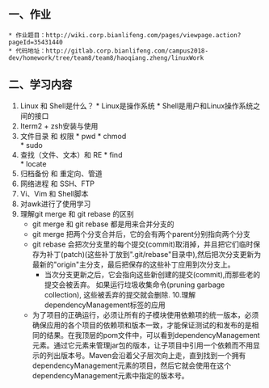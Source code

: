 ## 一、作业
    * 作业题目：http://wiki.corp.bianlifeng.com/pages/viewpage.action?pageId=35431440
    * 代码地址：http://gitlab.corp.bianlifeng.com/campus2018-dev/homework/tree/team8/team8/haoqiang.zheng/linuxWork
## 二、学习内容
   1. Linux 和 Shell是什么？
     * Linux是操作系统
     * Shell是用户和Linux操作系统之间的接口
   2. Iterm2 + zsh安装与使用        
   3. 文件目录 和 权限 
     * pwd
     * chmod  
     * sudo
   4. 查找（文件、文本）和 RE 
     * find   
     * locate
   5. 归档备份 和 重定向、管道   
   6. 网络进程 和 SSH、FTP   
   7. Vi、Vim 和 Shell脚本
   8. 对awk进行了使用学习
   9. 理解git merge 和 git rebase 的区别
      * git merge 和 git rebase 都是用来合并分支的
      * git merge 把两个分支合并后，它的会有两个parent分别指向两个分支
      * git rebase 会把次分支里的每个提交(commit)取消掉，并且把它们临时保存为补丁(patch)(这些补丁放到".git/rebase"目录中),然后把次分支更新为最新的"origin"主分支，最后把保存的这些补丁应用到次分支上。
         * 当次分支更新之后，它会指向这些新创建的提交(commit),而那些老的提交会被丢弃。 如果运行垃圾收集命令(pruning garbage collection), 这些被丢弃的提交就会删除. 
   10.理解dependencyManagement标签的应用
      * 为了项目的正确运行，必须让所有的子模块使用依赖项的统一版本，必须确保应用的各个项目的依赖项和版本一致，才能保证测试的和发布的是相同的结果。在我顶层的pom文件中，可以看到dependencyManagement元素。通过它元素来管理jar包的版本，让子项目中引用一个依赖而不用显示的列出版本号。Maven会沿着父子层次向上走，直到找到一个拥有dependencyManagement元素的项目，然后它就会使用在这个dependencyManagement元素中指定的版本号。

    
